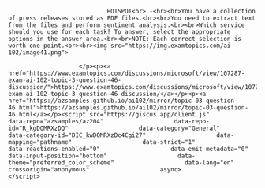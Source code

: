 <p class="card-text">
							
								HOTSPOT<br> -<br><br>You have a collection of press releases stored as PDF files.<br><br>You need to extract text from the files and perform sentiment analysis.<br><br>Which service should you use for each task? To answer, select the appropriate options in the answer area.<br><br>NOTE: Each correct selection is worth one point.<br><br><img src="https://img.examtopics.com/ai-102/image41.png">
							
						</p><p><a href="https://www.examtopics.com/discussions/microsoft/view/107287-exam-ai-102-topic-3-question-46-discussion/">https://www.examtopics.com/discussions/microsoft/view/107287-exam-ai-102-topic-3-question-46-discussion/</a></p><p><a href="https://azsamples.github.io/ai102/mirror/topic-03-question-46.html">https://azsamples.github.io/ai102/mirror/topic-03-question-46.html</a></p><script src="https://giscus.app/client.js"                    data-repo="azsamples/az204"                    data-repo-id="R_kgDOMRXzDQ"                    data-category="General"                    data-category-id="DIC_kwDOMRXzDc4Cgi27"                    data-mapping="pathname"                    data-strict="1"                    data-reactions-enabled="0"                    data-emit-metadata="0"                    data-input-position="bottom"                    data-theme="preferred_color_scheme"                    data-lang="en"                    crossorigin="anonymous"                    async>                    </script>